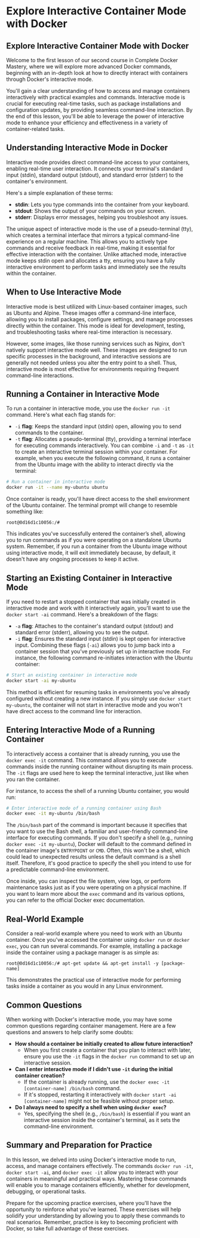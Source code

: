 # Explore Interactive Container Mode with Docker

## Explore Interactive Container Mode with Docker
Welcome to the first lesson of our second course in Complete Docker Mastery, where we will explore more advanced Docker commands, beginning with an in-depth look at how to directly interact with containers through Docker's interactive mode.

You'll gain a clear understanding of how to access and manage containers interactively with practical examples and commands. Interactive mode is crucial for executing real-time tasks, such as package installations and configuration updates, by providing seamless command-line interaction. By the end of this lesson, you'll be able to leverage the power of interactive mode to enhance your efficiency and effectiveness in a variety of container-related tasks.

## Understanding Interactive Mode in Docker
Interactive mode provides direct command-line access to your containers, enabling real-time user interaction. It connects your terminal's standard input (stdin), standard output (stdout), and standard error (stderr) to the container's environment.

Here's a simple explanation of these terms:

- **stdin**: Lets you type commands into the container from your keyboard.
- **stdout**: Shows the output of your commands on your screen.
- **stderr**: Displays error messages, helping you troubleshoot any issues.

The unique aspect of interactive mode is the use of a pseudo-terminal (tty), which creates a terminal interface that mirrors a typical command-line experience on a regular machine. This allows you to actively type commands and receive feedback in real-time, making it essential for effective interaction with the container. Unlike attached mode, interactive mode keeps stdin open and allocates a tty, ensuring you have a fully interactive environment to perform tasks and immediately see the results within the container.

## When to Use Interactive Mode
Interactive mode is best utilized with Linux-based container images, such as Ubuntu and Alpine. These images offer a command-line interface, allowing you to install packages, configure settings, and manage processes directly within the container. This mode is ideal for development, testing, and troubleshooting tasks where real-time interaction is necessary.

However, some images, like those running services such as Nginx, don't natively support interactive mode well. These images are designed to run specific processes in the background, and interactive sessions are generally not needed unless you alter the entry point to a shell. Thus, interactive mode is most effective for environments requiring frequent command-line interactions.

## Running a Container in Interactive Mode
To run a container in interactive mode, you use the `docker run -it` command. Here's what each flag stands for:

- `-i` **flag**: Keeps the standard input (stdin) open, allowing you to send commands to the container.
- `-t` **flag**: Allocates a pseudo-terminal (tty), providing a terminal interface for executing commands interactively.
You can combine `-i` and `-t` as `-it` to create an interactive terminal session within your container. For example, when you execute the following command, it runs a container from the Ubuntu image with the ability to interact directly via the terminal:

```Bash
# Run a container in interactive mode
docker run -it --name my-ubuntu ubuntu
```

Once container is ready, you'll have direct access to the shell environment of the Ubuntu container. The terminal prompt will change to resemble something like:

```Plain text
root@0d16d1c10056:/#
```

This indicates you've successfully entered the container’s shell, allowing you to run commands as if you were operating on a standalone Ubuntu system. Remember, if you run a container from the Ubuntu image without using interactive mode, it will exit immediately because, by default, it doesn't have any ongoing processes to keep it active.

## Starting an Existing Container in Interactive Mode
If you need to restart a stopped container that was initially created in interactive mode and work with it interactively again, you'll want to use the `docker start -ai` command. Here's a breakdown of the flags:

- `-a` **flag**: Attaches to the container's standard output (stdout) and standard error (stderr), allowing you to see the output.
- `-i` **flag**: Ensures the standard input (stdin) is kept open for interactive input.
Combining these flags (`-ai`) allows you to jump back into a container session that you’ve previously set up in interactive mode. For instance, the following command re-initiates interaction with the Ubuntu container:

```Bash
# Start an existing container in interactive mode
docker start -ai my-ubuntu
```

This method is efficient for resuming tasks in environments you've already configured without creating a new instance. If you simply use `docker start my-ubuntu`, the container will not start in interactive mode and you won't have direct access to the command line for interaction.

## Entering Interactive Mode of a Running Container
To interactively access a container that is already running, you use the `docker exec -it` command. This command allows you to execute commands inside the running container without disrupting its main process. The `-it` flags are used here to keep the terminal interactive, just like when you ran the container.

For instance, to access the shell of a running Ubuntu container, you would run:

```Bash
# Enter interactive mode of a running container using Bash
docker exec -it my-ubuntu /bin/bash
```

The `/bin/bash` part of the command is important because it specifies that you want to use the Bash shell, a familiar and user-friendly command-line interface for executing commands. If you don't specify a shell (e.g., running `docker exec -it my-ubuntu`), Docker will default to the command defined in the container image's `ENTRYPOINT` or `CMD`. Often, this won't be a shell, which could lead to unexpected results unless the default command is a shell itself. Therefore, it's good practice to specify the shell you intend to use for a predictable command-line environment.

Once inside, you can inspect the file system, view logs, or perform maintenance tasks just as if you were operating on a physical machine. If you want to learn more about the `exec` command and its various options, you can refer to the official Docker exec documentation.

## Real-World Example
Consider a real-world example where you need to work with an Ubuntu container. Once you've accessed the container using `docker run` or `docker exec`, you can run several commands. For example, installing a package inside the container using a package manager is as simple as:

```Plain text
root@0d16d1c10056:/# apt-get update && apt-get install -y [package-name]
```

This demonstrates the practical use of interactive mode for performing tasks inside a container as you would in any Linux environment.

## Common Questions
When working with Docker's interactive mode, you may have some common questions regarding container management. Here are a few questions and answers to help clarify some doubts:

- **How should a container be initially created to allow future interaction?**
   - When you first create a container that you plan to interact with later, ensure you use the `-it` flags in the `docker run` command to set up an interactive session.
- **Can I enter interactive mode if I didn't use `-it` during the initial container creation?**
   - If the container is already running, use the `docker exec -it [container-name] /bin/bash` command.
   - If it's stopped, restarting it interactively with `docker start -ai [container-name]` might not be feasible without proper setup.
- **Do I always need to specify a shell when using `docker exec`?**
   - Yes, specifying the shell (e.g., `/bin/bash`) is essential if you want an interactive session inside the container's terminal, as it sets the command-line environment.

## Summary and Preparation for Practice
In this lesson, we delved into using Docker's interactive mode to run, access, and manage containers effectively. The commands `docker run -it`, `docker start -ai`, and `docker exec -it` allow you to interact with your containers in meaningful and practical ways. Mastering these commands will enable you to manage containers efficiently, whether for development, debugging, or operational tasks.

Prepare for the upcoming practice exercises, where you'll have the opportunity to reinforce what you've learned. These exercises will help solidify your understanding by allowing you to apply these commands to real scenarios. Remember, practice is key to becoming proficient with Docker, so take full advantage of these exercises.
